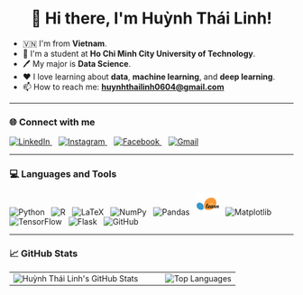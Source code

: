 <h1 align="center">👋 Hi there, I'm Huỳnh Thái Linh!</h1>

* 🇻🇳 I'm from **Vietnam**.  
* 📖 I'm a student at **Ho Chi Minh City University of Technology**.  
* 🖊️ My major is **Data Science**.  
* ❤️ I love learning about **data**, **machine learning**, and **deep learning**.  
* 📫 How to reach me: **huynhthailinh0604@gmail.com**

---

### 🌐 Connect with me
<p align="left">
  <a href="https://www.linkedin.com/in/huynhthailinh/" target="_blank">
    <img src="https://img.icons8.com/color/48/linkedin.png" height="40" alt="LinkedIn" />
  </a>
  &nbsp;&nbsp;
  <a href="https://www.instagram.com/hthaislinh_7/" target="_blank">
    <img src="https://img.icons8.com/fluency/48/instagram-new.png" height="40" alt="Instagram" />
  </a>
  &nbsp;&nbsp;
  <a href="https://www.facebook.com/huynhthailinh9999" target="_blank">
    <img src="https://img.icons8.com/color/48/facebook.png" height="40" alt="Facebook" />
  </a>
  &nbsp;&nbsp;
  <a href="mailto:huynhthailinh0604@gmail.com" target="_blank">
    <img src="https://img.icons8.com/fluency/48/gmail-new.png" height="40" alt="Gmail" />
  </a>
</p>

---

### 💻 Languages and Tools
<p align="left">
  <img src="https://img.icons8.com/color/48/python--v1.png" height="40" alt="Python" />
  &nbsp;
  <img src="https://img.icons8.com/external-becris-flat-becris/64/external-r-data-science-becris-flat-becris.png" height="40" alt="R" />
  &nbsp;
  <img src="https://img.icons8.com/color/48/latex.png" height="40" alt="LaTeX" />
  &nbsp;
  <img src="https://img.icons8.com/color/48/numpy.png" height="40" alt="NumPy" />
  &nbsp;
  <img src="https://img.icons8.com/color/48/pandas.png" height="40" alt="Pandas" />
  &nbsp;
  <img src="https://raw.githubusercontent.com/devicons/devicon/master/icons/scikitlearn/scikitlearn-original.svg" height="40" alt="Scikit-learn" />
  &nbsp;
  <img src="https://img.icons8.com/color/48/matplotlib.png" height="40" alt="Matplotlib" />
  &nbsp;
  <img src="https://img.icons8.com/color/48/tensorflow.png" height="40" alt="TensorFlow" />
  &nbsp;
  <img src="https://img.icons8.com/fluency/48/flask.png" height="40" alt="Flask" />
  &nbsp;
  <img src="https://img.icons8.com/fluency/48/github.png" height="40" alt="GitHub" />
</p>

---

### 📈 GitHub Stats

<table align="center" border="0" cellspacing="0" cellpadding="0">
  <tr>
    <td align="center" valign="middle">
      <img src="https://github-readme-stats.vercel.app/api?username=HTLinh0604&show_icons=true&theme=default&include_all_commits=true&count_private=true&hide_border=true" alt="Huỳnh Thái Linh's GitHub Stats" height="180px" />
    </td>
    <td width="20"></td>
    <td align="center" valign="middle">
      <img src="https://github-readme-stats.vercel.app/api/top-langs/?username=HTLinh0604&layout=compact&theme=buefy&hide_border=true" alt="Top Languages" height="180px" />
    </td>
  </tr>
</table>


